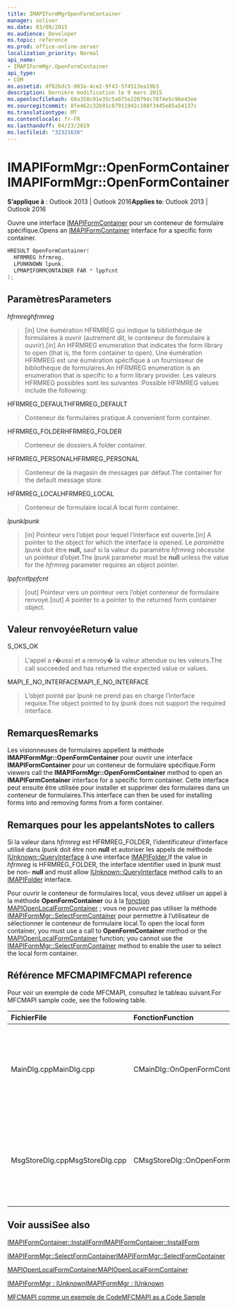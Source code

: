 ```yaml
---
title: IMAPIFormMgrOpenFormContainer
manager: soliver
ms.date: 03/09/2015
ms.audience: Developer
ms.topic: reference
ms.prod: office-online-server
localization_priority: Normal
api_name:
- IMAPIFormMgr.OpenFormContainer
api_type:
- COM
ms.assetid: df02bdc5-903a-4ce2-9f43-5f4513ea19b3
description: Dernière modification le 9 mars 2015
ms.openlocfilehash: 68a358c91e35c5a075e220794c78f4e5c96e43ee
ms.sourcegitcommit: 8fe462c32b91c87911942c188f3445e85a54137c
ms.translationtype: MT
ms.contentlocale: fr-FR
ms.lasthandoff: 04/23/2019
ms.locfileid: "32321636"
---
```

# <a name="imapiformmgropenformcontainer"></a><span data-ttu-id="75505-103">IMAPIFormMgr::OpenFormContainer</span><span class="sxs-lookup"><span data-stu-id="75505-103">IMAPIFormMgr::OpenFormContainer</span></span>

  
  
<span data-ttu-id="75505-104">**S’applique à** : Outlook 2013 | Outlook 2016</span><span class="sxs-lookup"><span data-stu-id="75505-104">**Applies to**: Outlook 2013 | Outlook 2016</span></span> 
  
<span data-ttu-id="75505-105">Ouvre une interface [IMAPIFormContainer](imapiformcontaineriunknown.md) pour un conteneur de formulaire spécifique.</span><span class="sxs-lookup"><span data-stu-id="75505-105">Opens an [IMAPIFormContainer](imapiformcontaineriunknown.md) interface for a specific form container.</span></span> 
  
```cpp
HRESULT OpenFormContainer(
  HFRMREG hfrmreg,
  LPUNKNOWN lpunk,
  LPMAPIFORMCONTAINER FAR * lppfcnt
);
```

## <a name="parameters"></a><span data-ttu-id="75505-106">Paramètres</span><span class="sxs-lookup"><span data-stu-id="75505-106">Parameters</span></span>

 <span data-ttu-id="75505-107">_hfrmreg_</span><span class="sxs-lookup"><span data-stu-id="75505-107">_hfrmreg_</span></span>
  
> <span data-ttu-id="75505-108">[in] Une éumération HFRMREG qui indique la bibliothèque de formulaires à ouvrir (autrement dit, le conteneur de formulaire à ouvrir).</span><span class="sxs-lookup"><span data-stu-id="75505-108">[in] An HFRMREG enumeration that indicates the form library to open (that is, the form container to open).</span></span> <span data-ttu-id="75505-109">Une éumération HFRMREG est une éumération spécifique à un fournisseur de bibliothèque de formulaires.</span><span class="sxs-lookup"><span data-stu-id="75505-109">An HFRMREG enumeration is an enumeration that is specific to a form library provider.</span></span> <span data-ttu-id="75505-110">Les valeurs HFRMREG possibles sont les suivantes :</span><span class="sxs-lookup"><span data-stu-id="75505-110">Possible HFRMREG values include the following:</span></span>
    
<span data-ttu-id="75505-111">HFRMREG_DEFAULT</span><span class="sxs-lookup"><span data-stu-id="75505-111">HFRMREG_DEFAULT</span></span> 
  
> <span data-ttu-id="75505-112">Conteneur de formulaires pratique.</span><span class="sxs-lookup"><span data-stu-id="75505-112">A convenient form container.</span></span>
    
<span data-ttu-id="75505-113">HFRMREG_FOLDER</span><span class="sxs-lookup"><span data-stu-id="75505-113">HFRMREG_FOLDER</span></span> 
  
> <span data-ttu-id="75505-114">Conteneur de dossiers.</span><span class="sxs-lookup"><span data-stu-id="75505-114">A folder container.</span></span> 
    
<span data-ttu-id="75505-115">HFRMREG_PERSONAL</span><span class="sxs-lookup"><span data-stu-id="75505-115">HFRMREG_PERSONAL</span></span> 
  
> <span data-ttu-id="75505-116">Conteneur de la magasin de messages par défaut.</span><span class="sxs-lookup"><span data-stu-id="75505-116">The container for the default message store.</span></span> 
    
<span data-ttu-id="75505-117">HFRMREG_LOCAL</span><span class="sxs-lookup"><span data-stu-id="75505-117">HFRMREG_LOCAL</span></span> 
  
> <span data-ttu-id="75505-118">Conteneur de formulaire local.</span><span class="sxs-lookup"><span data-stu-id="75505-118">A local form container.</span></span> 
    
 <span data-ttu-id="75505-119">_lpunk_</span><span class="sxs-lookup"><span data-stu-id="75505-119">_lpunk_</span></span>
  
> <span data-ttu-id="75505-120">[in] Pointeur vers l’objet pour lequel l’interface est ouverte.</span><span class="sxs-lookup"><span data-stu-id="75505-120">[in] A pointer to the object for which the interface is opened.</span></span> <span data-ttu-id="75505-121">Le  _paramètre lpunk_ doit être **null,** sauf si la valeur du paramètre  _hfrmreg_ nécessite un pointeur d’objet.</span><span class="sxs-lookup"><span data-stu-id="75505-121">The  _lpunk_ parameter must be **null** unless the value for the  _hfrmreg_ parameter requires an object pointer.</span></span> 
    
 <span data-ttu-id="75505-122">_lppfcnt_</span><span class="sxs-lookup"><span data-stu-id="75505-122">_lppfcnt_</span></span>
  
> <span data-ttu-id="75505-123">[out] Pointeur vers un pointeur vers l’objet conteneur de formulaire renvoyé.</span><span class="sxs-lookup"><span data-stu-id="75505-123">[out] A pointer to a pointer to the returned form container object.</span></span>
    
## <a name="return-value"></a><span data-ttu-id="75505-124">Valeur renvoyée</span><span class="sxs-lookup"><span data-stu-id="75505-124">Return value</span></span>

<span data-ttu-id="75505-125">S_OK</span><span class="sxs-lookup"><span data-stu-id="75505-125">S_OK</span></span> 
  
> <span data-ttu-id="75505-126">L'appel a r�ussi et a renvoy� la valeur attendue ou les valeurs.</span><span class="sxs-lookup"><span data-stu-id="75505-126">The call succeeded and has returned the expected value or values.</span></span>
    
<span data-ttu-id="75505-127">MAPI_E_NO_INTERFACE</span><span class="sxs-lookup"><span data-stu-id="75505-127">MAPI_E_NO_INTERFACE</span></span> 
  
> <span data-ttu-id="75505-128">L’objet pointé par  _lpunk_ ne prend pas en charge l’interface requise.</span><span class="sxs-lookup"><span data-stu-id="75505-128">The object pointed to by  _lpunk_ does not support the required interface.</span></span> 
    
## <a name="remarks"></a><span data-ttu-id="75505-129">Remarques</span><span class="sxs-lookup"><span data-stu-id="75505-129">Remarks</span></span>

<span data-ttu-id="75505-130">Les visionneuses de formulaires appellent la méthode **IMAPIFormMgr::OpenFormContainer** pour ouvrir une interface **IMAPIFormContainer** pour un conteneur de formulaire spécifique.</span><span class="sxs-lookup"><span data-stu-id="75505-130">Form viewers call the **IMAPIFormMgr::OpenFormContainer** method to open an **IMAPIFormContainer** interface for a specific form container.</span></span> <span data-ttu-id="75505-131">Cette interface peut ensuite être utilisée pour installer et supprimer des formulaires dans un conteneur de formulaires.</span><span class="sxs-lookup"><span data-stu-id="75505-131">This interface can then be used for installing forms into and removing forms from a form container.</span></span> 
  
## <a name="notes-to-callers"></a><span data-ttu-id="75505-132">Remarques pour les appelants</span><span class="sxs-lookup"><span data-stu-id="75505-132">Notes to callers</span></span>

<span data-ttu-id="75505-133">Si la valeur dans _hfrmreg_ est HFRMREG_FOLDER, l’identificateur d’interface utilisé dans _lpunk_ doit être non **null** et autoriser les appels de méthode [IUnknown::QueryInterface](https://msdn.microsoft.com/library/ms682521%28v=VS.85%29.aspx) à une interface [IMAPIFolder.](imapifolderimapicontainer.md)</span><span class="sxs-lookup"><span data-stu-id="75505-133">If the value in  _hfrmreg_ is HFRMREG_FOLDER, the interface identifier used in  _lpunk_ must be non- **null** and must allow [IUnknown::QueryInterface](https://msdn.microsoft.com/library/ms682521%28v=VS.85%29.aspx) method calls to an [IMAPIFolder](imapifolderimapicontainer.md) interface.</span></span> 
  
<span data-ttu-id="75505-134">Pour ouvrir le conteneur de formulaires local, vous devez utiliser un appel à la méthode **OpenFormContainer** ou à la [fonction MAPIOpenLocalFormContainer](mapiopenlocalformcontainer.md) ; vous ne pouvez pas utiliser la méthode [IMAPIFormMgr::SelectFormContainer](imapiformmgr-selectformcontainer.md) pour permettre à l’utilisateur de sélectionner le conteneur de formulaire local.</span><span class="sxs-lookup"><span data-stu-id="75505-134">To open the local form container, you must use a call to **OpenFormContainer** method or the [MAPIOpenLocalFormContainer](mapiopenlocalformcontainer.md) function; you cannot use the [IMAPIFormMgr::SelectFormContainer](imapiformmgr-selectformcontainer.md) method to enable the user to select the local form container.</span></span> 
  
## <a name="mfcmapi-reference"></a><span data-ttu-id="75505-135">Référence MFCMAPI</span><span class="sxs-lookup"><span data-stu-id="75505-135">MFCMAPI reference</span></span>

<span data-ttu-id="75505-136">Pour voir un exemple de code MFCMAPI, consultez le tableau suivant.</span><span class="sxs-lookup"><span data-stu-id="75505-136">For MFCMAPI sample code, see the following table.</span></span>
  
|<span data-ttu-id="75505-137">**Fichier**</span><span class="sxs-lookup"><span data-stu-id="75505-137">**File**</span></span>|<span data-ttu-id="75505-138">**Fonction**</span><span class="sxs-lookup"><span data-stu-id="75505-138">**Function**</span></span>|<span data-ttu-id="75505-139">**Commentaire**</span><span class="sxs-lookup"><span data-stu-id="75505-139">**Comment**</span></span>|
|:-----|:-----|:-----|
|<span data-ttu-id="75505-140">MainDlg.cpp</span><span class="sxs-lookup"><span data-stu-id="75505-140">MainDlg.cpp</span></span>  <br/> |<span data-ttu-id="75505-141">CMainDlg::OnOpenFormContainer</span><span class="sxs-lookup"><span data-stu-id="75505-141">CMainDlg::OnOpenFormContainer</span></span>  <br/> |<span data-ttu-id="75505-142">MFCMAPI utilise la méthode **IMAPIFormMgr::OpenFormContainer** pour récupérer un conteneur de formulaire afin que le contenu du conteneur puisse être rendu.</span><span class="sxs-lookup"><span data-stu-id="75505-142">MFCMAPI uses the **IMAPIFormMgr::OpenFormContainer** method to retrieve a form container so the container's contents can be rendered.</span></span>  <br/> |
|<span data-ttu-id="75505-143">MsgStoreDlg.cpp</span><span class="sxs-lookup"><span data-stu-id="75505-143">MsgStoreDlg.cpp</span></span>  <br/> |<span data-ttu-id="75505-144">CMsgStoreDlg::OnOpenFormContainer</span><span class="sxs-lookup"><span data-stu-id="75505-144">CMsgStoreDlg::OnOpenFormContainer</span></span>  <br/> |<span data-ttu-id="75505-145">MFCMAPI utilise la méthode **IMAPIFormMgr::OpenFormContainer** pour récupérer un conteneur de formulaire pour un dossier afin que le contenu du conteneur puisse être rendu.</span><span class="sxs-lookup"><span data-stu-id="75505-145">MFCMAPI uses the **IMAPIFormMgr::OpenFormContainer** method to retrieve a form container for a folder so the container's contents can be rendered.</span></span>  <br/> |
   
## <a name="see-also"></a><span data-ttu-id="75505-146">Voir aussi</span><span class="sxs-lookup"><span data-stu-id="75505-146">See also</span></span>



[<span data-ttu-id="75505-147">IMAPIFormContainer::InstallForm</span><span class="sxs-lookup"><span data-stu-id="75505-147">IMAPIFormContainer::InstallForm</span></span>](imapiformcontainer-installform.md)
  
[<span data-ttu-id="75505-148">IMAPIFormMgr::SelectFormContainer</span><span class="sxs-lookup"><span data-stu-id="75505-148">IMAPIFormMgr::SelectFormContainer</span></span>](imapiformmgr-selectformcontainer.md)
  
[<span data-ttu-id="75505-149">MAPIOpenLocalFormContainer</span><span class="sxs-lookup"><span data-stu-id="75505-149">MAPIOpenLocalFormContainer</span></span>](mapiopenlocalformcontainer.md)
  
[<span data-ttu-id="75505-150">IMAPIFormMgr : IUnknown</span><span class="sxs-lookup"><span data-stu-id="75505-150">IMAPIFormMgr : IUnknown</span></span>](imapiformmgriunknown.md)


[<span data-ttu-id="75505-151">MFCMAPI comme un exemple de Code</span><span class="sxs-lookup"><span data-stu-id="75505-151">MFCMAPI as a Code Sample</span></span>](mfcmapi-as-a-code-sample.md)

